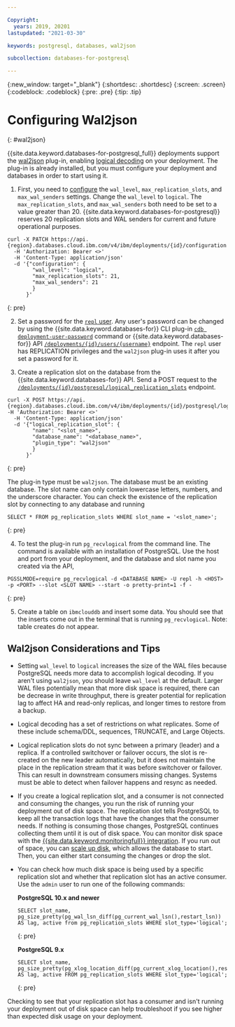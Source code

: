 ```yaml
---

Copyright:
  years: 2019, 20201
lastupdated: "2021-03-30"

keywords: postgresql, databases, wal2json

subcollection: databases-for-postgresql

---
```


{:new_window: target="_blank"}
{:shortdesc: .shortdesc}
{:screen: .screen}
{:codeblock: .codeblock}
{:pre: .pre}
{:tip: .tip}

# Configuring Wal2json
{: #wal2json}
   
{{site.data.keyword.databases-for-postgresql_full}} deployments support the [wal2json](https://github.com/eulerto/wal2json) plug-in, enabling [logical decoding](https://www.postgresql.org/docs/current/logicaldecoding-explanation.html) on your deployment. The plug-in is already installed, but you must configure your deployment and databases in order to start using it.
   
1. First, you need to [configure](/docs/databases-for-postgresql?topic=databases-for-postgresql-changing-configuration) the `wal_level`, `max_replication_slots`, and `max_wal_senders` settings. Change the `wal_level` to `logical`. The `max_replication_slots`, and `max_wal_senders` both need to be set to a value greater than 20. {{site.data.keyword.databases-for-postgresql}} reserves 20 replication slots and WAL senders for current and future operational purposes.
  ```
  curl -X PATCH https://api.{region}.databases.cloud.ibm.com/v4/ibm/deployments/{id}/configuration 
    -H 'Authorization: Bearer <>'
    -H 'Content-Type: application/json'
    -d '{"configuration": {
          "wal_level": "logical",
          "max_replication_slots": 21,
          "max_wal_senders": 21
          }
        }'
  ```
  {: pre}
   
2. Set a password for the [`repl` user](/docs/databases-for-postgresql?topic=databases-for-postgresql-user-management#the-repl-user). Any user's password can be changed by using the {{site.data.keyword.databases-for}} CLI plug-in [`cdb deployment-user-password`](/docs/databases-cli-plugin?topic=databases-cli-plugin-cdb-reference#deployment-user-password) command or {{site.data.keyword.databases-for}} API [`/deployments/{id}/users/{username}`](https://cloud.ibm.com/apidocs/cloud-databases-api#set-database-level-user-s-password) endpoint. The `repl` user has REPLICATION privileges and the `wal2json` plug-in uses it after you set a password for it.
   
3. Create a replication slot on the database from the {{site.data.keyword.databases-for}} API. Send a POST request to the [`/deployments/{id}/postgresql/logical_replication_slots`](https://cloud.ibm.com/apidocs/cloud-databases-api#create-a-new-logical-replication-slot) endpoint.
  ```
  curl -X POST https://api.{region}.databases.cloud.ibm.com/v4/ibm/deployments/{id}/postgresql/logical_replication_slots   -H 'Authorization: Bearer <>'
    -H 'Content-Type: application/json' 
    -d '{"logical_replication_slot": {
          "name": "<slot_name>",
          "database_name": "<database_name>",
          "plugin_type": "wal2json"
          }
        }'
  ```
  {: pre}
   
The plug-in type must be `wal2json`. The database must be an existing database. The slot name can only contain lowercase letters, numbers, and the underscore character. You can check the existence of the replication slot by connecting to any database and running 
  ```
  SELECT * FROM pg_replication_slots WHERE slot_name = '<slot_name>';
  ```
  {: pre}
   
4. To test the plug-in run `pg_recvlogical` from the command line. The command is available with an installation of PostgreSQL. Use the host and port from your deployment, and the database and slot name you created via the API,
  ```
  PGSSLMODE=require pg_recvlogical -d <DATABASE NAME> -U repl -h <HOST> -p <PORT> --slot <SLOT NAME> --start -o pretty-print=1 -f -
  ```
  {: pre}
   
5. Create a table on `ibmclouddb` and insert some data. You should see that the inserts come out in the terminal that is running `pg_recvlogical`. Note: table creates do not appear.
   
## Wal2json Considerations and Tips
   
- Setting `wal_level` to `logical` increases the size of the WAL files because PostgreSQL needs more data to accomplish logical decoding. If you aren't using `wal2json`, you should leave `wal_level` at the default. Larger WAL files potentially mean that more disk space is required, there can be decrease in write throughput, there is greater potential for replication lag to affect HA and read-only replicas, and longer times to restore from a backup.
   
- Logical decoding has a set of restrictions on what replicates. Some of these include schema/DDL, sequences, TRUNCATE, and Large Objects.
   
- Logical replication slots do not sync between a primary (leader) and a replica. If a controlled switchover or failover occurs, the slot is re-created on the new leader automatically, but it does not maintain the place in the replication stream that it was before switchover or failover. This can result in downstream consumers missing changes. Systems must be able to detect when failover happens and resync as needed.
   
- If you create a logical replication slot, and a consumer is not connected and consuming the changes, you run the risk of running your deployment out of disk space. The replication slot tells PostgreSQL to keep all the transaction logs that have the changes that the consumer needs. If nothing is consuming those changes, PostgreSQL continues collecting them until it is out of disk space. You can monitor disk space with the [{{site.data.keyword.monitoringfull}} integration](/docs/databases-for-postgresql?topic=databases-for-postgresql-sysdig-monitoring). If you run out of space, you can [scale up disk](/docs/databases-for-postgresql?topic=databases-for-postgresql-resources-scaling), which allows the database to start. Then, you can either start consuming the changes or drop the slot.
   
- You can check how much disk space is being used by a specific replication slot and whether that replication slot has an active consumer. Use the `admin` user to run one of the following commands:  
   
  **PostgreSQL 10.x and newer**
    ```
    SELECT slot_name, pg_size_pretty(pg_wal_lsn_diff(pg_current_wal_lsn(),restart_lsn)) AS lag, active from pg_replication_slots WHERE slot_type='logical';
    ```
    {: pre}
   
  **PostgreSQL 9.x**
    ```
    SELECT slot_name, pg_size_pretty(pg_xlog_location_diff(pg_current_xlog_location(),restart_lsn)) AS lag, active FROM pg_replication_slots WHERE slot_type='logical';
    ```
    {: pre}
   
Checking to see that your replication slot has a consumer and isn't running your deployment out of disk space can help troubleshoot if you see higher than expected disk usage on your deployment.
   
   